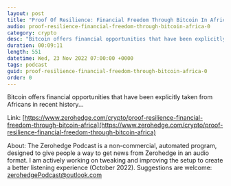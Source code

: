 ```yaml
---
layout: post
title: "Proof Of Resilience: Financial Freedom Through Bitcoin In Africa"
audio: proof-resilience-financial-freedom-through-bitcoin-africa-0
category: crypto
desc: "Bitcoin offers financial opportunities that have been explicitly taken from Africans in recent history..."
duration: 00:09:11
length: 551
datetime: Wed, 23 Nov 2022 07:00:00 +0000
tags: podcast
guid: proof-resilience-financial-freedom-through-bitcoin-africa-0
order: 0
---
```

Bitcoin offers financial opportunities that have been explicitly taken from Africans in recent history...

Link: [https://www.zerohedge.com/crypto/proof-resilience-financial-freedom-through-bitcoin-africa](https://www.zerohedge.com/crypto/proof-resilience-financial-freedom-through-bitcoin-africa)

About: The Zerohedge Podcast is a non-commercial, automated program, designed to give people a way to get news from Zerohedge in an audio format.  I am actively working on tweaking and improving the setup to create a better listening experience (October 2022).  Suggestions are welcome: [zerohedgePodcast@outlook.com](mailto:zerohedgePodcast@outlook.com)